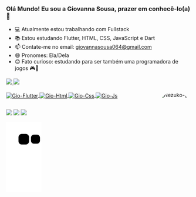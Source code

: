 ### Olá Mundo! Eu sou a Giovanna Sousa, prazer em conhecê-lo(a) 👋                 

- 💻 Atualmente estou trabalhando com Fullstack
- 📚 Estou estudando Flutter, HTML, CSS, JavaScript e Dart
- 📫 Contate-me no email: giovannasousa064@gmail.com
- 😄 Pronomes: Ela/Dela
- 😊 Fato curioso: estudando para ser também uma programadora de jogos 🎮🖤

<div style="display: inline_block">
  <a href="https://github.com/giovannasousa01">
  <img height="180em" src="https://github-readme-stats.vercel.app/api?username=giovannasousa01&show_icons=true&theme=material-palenight&include_all_commits=true&count_private=true"/>
  <img height="180em" src="https://github-readme-stats.vercel.app/api/top-langs/?username=giovannasousa01&layout=compact&langs_count=7&theme=material-palenight"/>
</div>

<div style="display: inline_block"><br>
  <img align="center" alt="Gio-Flutter" height="40" width="40" src="https://cdn.jsdelivr.net/gh/devicons/devicon/icons/flutter/flutter-original.svg">
  <img align="center" alt="Gio-Html" height="40" width="40" src="https://cdn.jsdelivr.net/gh/devicons/devicon/icons/html5/html5-plain-wordmark.svg">
  <img align="center" alt="Gio-Css" height="40" width="40" src="https://cdn.jsdelivr.net/gh/devicons/devicon/icons/css3/css3-plain-wordmark.svg">
  <img align="center" alt="Gio-Js" height="40" width="40" src="https://cdn.jsdelivr.net/gh/devicons/devicon/icons/javascript/javascript-plain.svg">
  
  <img align="right" alt="Nezuko-gif" height="150" style="border-radius:50px;" src="https://i.pinimg.com/564x/aa/ce/b5/aaceb5929dd7eccb33b35210d89cb803.jpg">
</div>

##

<div> 
  <a href="https://www.instagram.com/gi.ponto.bleh/" target="_blank"><img src="https://img.shields.io/badge/-Instagram-%23E4405F?style=for-the-badge&logo=instagram&logoColor=white" target="_blank"></a>
  <a href = "mailto:giovannasousa064@gmail.com"><img src="https://img.shields.io/badge/-Gmail-%23333?style=for-the-badge&logo=gmail&logoColor=white" target="_blank"></a>
  <a href="https://www.linkedin.com/in/giovanna-sousa-31423823b/" target="_blank"><img src="https://img.shields.io/badge/-LinkedIn-%230077B5?style=for-the-badge&logo=linkedin&logoColor=white" target="_blank"></a> 
 
  ![Snake animation](https://github.com/rafaballerini/rafaballerini/blob/output/github-contribution-grid-snake.svg)
 
</div>
